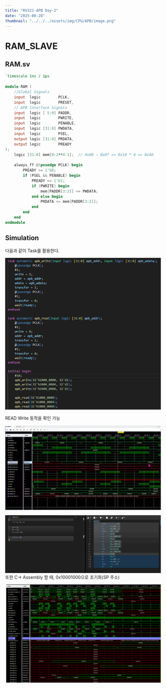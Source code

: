 ```yaml
---
title: "RV32I-APB Day-2"
date: "2025-08-28"
thumbnail: "../../../assets/img/CPU/APB/image.png"
---
```


# RAM_SLAVE

## RAM.sv
```verilog
`timescale 1ns / 1ps

module RAM (
    //Global Signals
    input  logic        PCLK,
    input  logic        PRESET,
    // APB Interface Signals
    input  logic [ 5:0] PADDR,
    input  logic        PWRITE,
    input  logic        PENABLE,
    input  logic [31:0] PWDATA,
    input  logic        PSEL,
    output logic [31:0] PRDATA,
    output logic        PREADY
);
    logic [31:0] mem[0:2**4-1];  // 0x00 ~ 0x0f => 0x10 * 4 => 0x40

    always_ff @(posedge PCLK) begin
        PREADY <= 1'b0;
        if (PSEL && PENABLE) begin
            PREADY <= 1'b1;
            if (PWRITE) begin
                mem[PADDR[3:2]] <= PWDATA;
            end else begin
                PRDATA <= mem[PADDR[3:2]];
            end
        end
    end
endmodule
```
## Simulation
다음과 같이 Task를 활용한다.

![alt text](<../../../assets/img/CPU/APB2/스크린샷 2025-08-28 101656.png>)

READ Write 동작을 확인 가능 

![alt text](<../../../assets/img/CPU/APB2/스크린샷 2025-08-28 101608.png>)

![alt text](<../../../assets/img/CPU/APB2/스크린샷 2025-08-28 115616.png>)
또한 C-> Assembly 할 때, 0x10001000으로 초기화(SP 주소)

![alt text](<../../../assets/img/CPU/APB2/스크린샷 2025-08-28 115548.png>)

